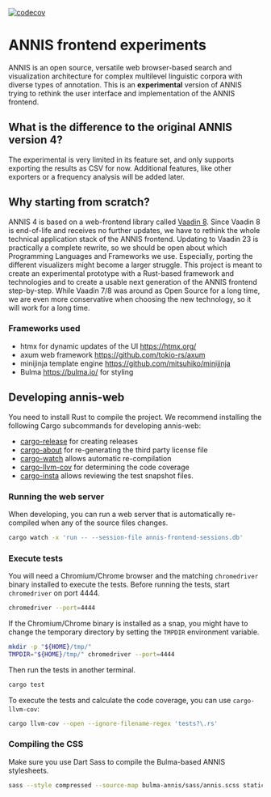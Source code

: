 [![codecov](https://codecov.io/gh/korpling/annis-web/graph/badge.svg?token=FX7LX6OA37)](https://codecov.io/gh/korpling/annis-web)


# ANNIS frontend experiments

ANNIS is an open source, versatile web browser-based search and visualization
architecture for complex multilevel linguistic corpora with diverse types of
annotation. This is an **experimental** version of ANNIS trying to
rethink the user interface and implementation of the ANNIS frontend.

## What is the difference to the original ANNIS version 4?

The experimental is very limited in its feature set, and only supports exporting
the results as CSV for now. Additional features, like other exporters or a
frequency analysis will be added later.

## Why starting from scratch?

ANNIS 4 is based on a web-frontend library called [Vaadin
8](https://vaadin.com/vaadin-8). Since Vaadin 8 is end-of-life and receives no
further updates, we have to rethink the whole technical application stack of the
ANNIS frontend. Updating to Vaadin 23 is practically a complete rewrite, so we
should be open about which Programming Languages and Frameworks we use.
Especially, porting the different visualizers might become a larger struggle.
This project is meant to create an experimental prototype with a Rust-based
framework and technologies and to create a usable next generation of the ANNIS
frontend step-by-step. While Vaadin 7/8 was around as Open Source for a long
time, we are even more conservative when choosing the new technology, so it will
work for a long time.

### Frameworks used

- htmx for dynamic updates of the UI <https://htmx.org/>
- axum web framework <https://github.com/tokio-rs/axum>
- minijinja template engine <https://github.com/mitsuhiko/minijinja>
- Bulma <https://bulma.io/> for styling

## Developing annis-web

You need to install Rust to compile the project.
We recommend installing the following Cargo subcommands for developing annis-web:

- [cargo-release](https://crates.io/crates/cargo-release) for creating releases
- [cargo-about](https://crates.io/crates/cargo-about) for re-generating the
  third party license file
- [cargo-watch](https://crates.io/crates/cargo-watch) allows automatic re-compilation
- [cargo-llvm-cov](https://crates.io/crates/cargo-llvm-cov) for determining the code coverage
- [cargo-insta](https://crates.io/crates/cargo-insta) allows reviewing the test snapshot files.

### Running the web server

When developing, you can run a web server that is automatically re-compiled when
any of the source files changes.

```bash
cargo watch -x 'run -- --session-file annis-frontend-sessions.db'
```

### Execute tests

You will need a Chromium/Chrome browser and the matching `chromedriver` binary
installed to execute the tests. Before running the tests, start `chromedriver`
on port 4444.

```bash
chromedriver --port=4444
```

If the Chromium/Chrome binary is installed as a snap, you might have to change
the temporary directory by setting the `TMPDIR` environment variable.

```bash
mkdir -p "${HOME}/tmp/"
TMPDIR="${HOME}/tmp/" chromedriver --port=4444
```

Then run the tests in another terminal.

```bash
cargo test
```

To execute the tests and calculate the code coverage, you can use `cargo-llvm-cov`:

```bash
cargo llvm-cov --open --ignore-filename-regex 'tests?\.rs'
```


### Compiling the CSS

Make sure you use Dart Sass to compile the Bulma-based ANNIS stylesheets.

```bash
sass --style compressed --source-map bulma-annis/sass/annis.scss static/annis.min.css
```